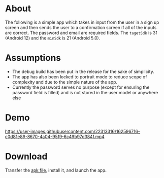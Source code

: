 # About

The following is a simple app which takes in input from the user in a sign up screen and then sends the user 
to a confirmation screen if all of the inputs are correct. The password and email are required fields. 
The `tagetSdk` is 31 (Android 12) and the `minSdk` is 21 (Android 5.0).

# Assumptions

- The debug build has been put in the release for the sake of simplicity.
- The app has also been locked to portrait mode to reduce scope of complexity and due to the simple nature of the app.
- Currently the password serves no purpose (except for ensuring the password field is filled) and is not stored in the user model or anywhere else

# Demo 

https://user-images.githubusercontent.com/22313316/162596716-c0d81e89-8670-4a04-95f9-6c49b97d384f.mp4


# Download

Transfer the [apk file](https://github.com/hossainsafwan/Flipgrid/releases/tag/v1.0.0), install it, and launch the app. 

